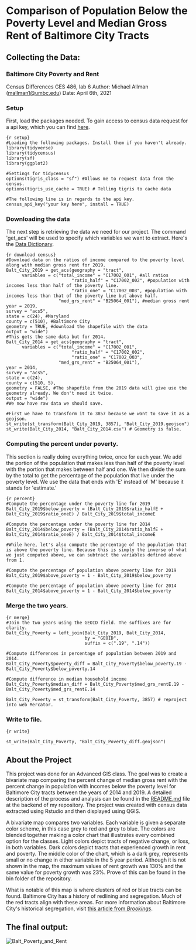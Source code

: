 # Comparison of Population Below the Poverty Level and Median Gross Rent of Baltimore City Tracts

## Collecting the Data:
  
### Baltimore City Poverty and Rent
Census Differences GES 486, lab 6
Author: Michael Allman (mallman1@umbc.edu)
Date: April 6th, 2021

### Setup
First, load the packages needed. To gain access to census data request for a api key, which you can find [here](https://api.census.gov/data/key_signup.html). 

```
{r setup}
#Loading the following packages. Install them if you haven't already.
library(tidyverse)
library(tidycensus)
library(sf)
library(ggplot2)

#Settings for tidycensus
options(tigris_class = "sf") #Allows me to request data from the census. 
options(tigris_use_cache = TRUE) # Telling tigris to cache data

#The following line is in regards to the api key.
census_api_key("your key here", install = TRUE)
```

### Downloading the data
The next step is retrieving the data we need for our project. The command 'get_acs' will be used to specify which variables we want to extract. Here's the [Data Dictionary](https://www.socialexplorer.com/data/ACS2019_5yr/metadata/?ds=ACS19_5yr).

```
{r download census}
#Download data on the ratios of income compared to the poverty level along with median gross rent for 2019.
Balt_City_2019 = get_acs(geography = "tract",
      variables = c("total_income" = "C17002_001", #all ratios
                         "ratio_half" = "C17002_002", #population with incomes less than half of the poverty line.
                         "ratio_one" = "C17002_003", #population with incomes less than that of the poverty line but above half.
                    "med_grs_rent" = "B25064_001"), #median gross rent
year = 2019,
survey = "acs5",
state = c(24), #Maryland
county = c(510), #Baltimore City
geometry = TRUE, #download the shapefile with the data
output = "wide") 
#This gets the same data but for 2014.
Balt_City_2014 = get_acs(geography = "tract",
      variables = c("total_income" = "C17002_001",
                         "ratio_half" = "C17002_002", 
                         "ratio_one" = "C17002_003",
                    "med_grs_rent" = "B25064_001"),
year = 2014,
survey = "acs5",
state = c(24), 
county = c(510, 5), 
geometry = FALSE, #The shapefile from the 2019 data will give use the geometry already. We don't need it twice.
output = "wide") 
#We now have raw data we should save. 

#First we have to transform it to 3857 because we want to save it as a geojson.
st_write(st_transform(Balt_City_2019, 3857), "Balt_City_2019.geojson")
st_write(Balt_City_2014, "Balt_City_2014.csv") # Geometry is false.
```
### Computing the percent under poverty.
This section is really doing everything twice, once for each year. We add the portion of the population that makes less than half of the poverty level with the portion that makes between half and one. We then divide the sum by the total to get the percentage of the population that live under the poverty level. We use the data that ends with 'E' instead of 'M' because it stands for 'estimate.'

```
{r percent}
#Compute the percentage under the poverty line for 2019
Balt_City_2019$below_poverty = (Balt_City_2019$ratio_halfE + Balt_City_2019$ratio_oneE) / Balt_City_2019$total_incomeE

#Compute the percentage under the poverty line for 2014
Balt_City_2014$below_poverty = (Balt_City_2014$ratio_halfE + Balt_City_2014$ratio_oneE) / Balt_City_2014$total_incomeE

#While here, let's also compute the percentage of the population that is above the poverty line. Because this is simply the inverse of what we just computed above, we can subtract the variables defined above from 1.

#Compute the percentage of population above poverty line for 2019
Balt_City_2019$above_poverty = 1 - Balt_City_2019$below_poverty

#Compute the percentage of population above poverty line for 2014
Balt_City_2014$above_poverty = 1 - Balt_City_2014$below_poverty
```
### Merge the two years.
```
{r merge}
#Join the two years using the GEOID field. The suffixes are for clarity.
Balt_City_Poverty = left_join(Balt_City_2019, Balt_City_2014,
                              by = "GEOID",
                              suffix = c(".19", ".14"))
                              
#Compute differences in percentage of population between 2019 and 2014.
Balt_City_Poverty$poverty_diff = Balt_City_Poverty$below_poverty.19 - Balt_City_Poverty$below_poverty.14

#Compute difference in median household income
Balt_City_Poverty$median_diff = Balt_City_Poverty$med_grs_rentE.19 - Balt_City_Poverty$med_grs_rentE.14

Balt_City_Poverty = st_transform(Balt_City_Poverty, 3857) # reproject into web Mercator.
```
### Write to file.
```
{r write}

st_write(Balt_City_Poverty, "Balt_City_Poverty_diff.geojson")
```

## About the Project
This project was done for an Advanced GIS class. The goal was to create a bivariate map comparing the percent change of median gross rent with the percent change in population with incomes below the poverty level for Baltimore City tracts between the years of 2014 and 2019. A detailed description of the process and analysis can be found in the [README.md](https://github.com/99Mallman/99Mallman.github.io/tree/master/GES486_Lab6) file at the backend of my repository. The project was created with census data extracted using Rstudio and then displayed using QGIS. 

A bivariate map compares two variables. Each variable is given a separate color scheme, in this case grey to red and grey to blue. The colors are blended together making a color chart that illustrates every combined option for the classes. Light colors depict tracts of negative change, or loss, in both variables. Dark colors depict tracts that experienced growth in rent and poverty. The middle color of the chart, which is a dark grey, represents small or no change in either variable in the 5 year period. Although it is not shown in the map, the maximum values of rent growth was 130% and the same value for poverty growth was 23%. Prove of this can be found in the bin folder of the repository.

What is notable of this map is where clusters of red or blue tracts can be found. Baltimore City has a history of redlining and segregation. Much of the red tracts align with these areas. For more information about Baltimore City's historical segregation, visit [this article from *Brookings*](https://www.brookings.edu/blog/the-avenue/2015/05/11/good-fortune-dire-poverty-and-inequality-in-baltimore-an-american-story/).

## The final output:

![Balt_Poverty_and_Rent](https://user-images.githubusercontent.com/78063176/114249178-df2ece80-9967-11eb-8137-944947cffb47.png)


